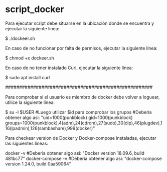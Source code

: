 # script_docker

Para ejecutar script debe situarse en la ubicación donde se encuentra y ejecutar la siguiente línea:

$ ./dockeer.sh

En caso de no funcionar por falta de permisos, ejecutar la siguiente línea:

$ chmod +x dockeer.sh

En caso de no tener instalado Curl, ejecutar la siguiente línea:

$ sudo apt install curl

#####################################################

Para comprobar si el usuario es miembro de docker debe volver a loguear, utilice la siguiente línea:

$ su -l $USER
#Luego utilizar $id para comprobar los grupos
#Deberia obtener algo asi: "uid=1000(punkblock) gid=1000(punkblock) groups=1000(punkblock),4(adm),24(cdrom),27(sudo),30(dip),46(plugdev),116(lpadmin),126(sambashare),999(docker)"

Para checkear version de Docker y Docker-compose instaladas, ejecutar las siguientes líneas:

docker -v
#Deberia obtener algo asi: "Docker version 18.09.6, build 481bc77"
docker-compose -v
#Deberia obtener algo asi: "docker-compose version 1.24.0, build 0aa59064"
